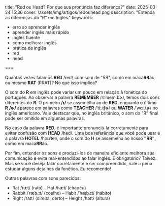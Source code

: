 title: "Red ou Head? Por que sua pronúncia faz diferença?"
date: 2025-03-24 15:36
cover: /assets/img/artigos/redouhead.png
description: "Entenda as diferenças do "R" em Inglês."
keywords:
  - erro ao aprender inglês
  - aprender inglês mais rápido
  - inglês fluente
  - como melhorar inglês
  - prática de inglês
  - red
  - head

===

Quantas vezes falamos **RED** /red/ com som de "RR", como em maca**RR**ão, ou mesmo **RAT** (RRAT)? No que isso implica?

O som do **R** em inglês pode variar um pouco em relação à fonética do português. Ao observar a palavra **REMEMBER** /rɪˈmem.bɚ/, temos dois sons diferentes do **R**. O primeiro **/r/** se assemelha ao de **RED**, enquanto o último **R** **/ɚ/** aparece em palavras como **TEACHER** /ˈtiː.tʃɚ/ ou **WATER** /ˈwɑː.t̬ɚ/ no inglês americano. Vale destacar que, no inglês britânico, o som do "R" final pode ser omitido em algumas palavras.

No caso da palavra **RED**, é importante pronunciá-la corretamente para evitar confusão com **HEAD** /hed/. Uma boa referência que você pode usar é a palavra **HOTEL** /hoʊˈtel/, onde o som do **H** se assemelha ao nosso **"RR"**, como em maca**RR**ão.

Por fim, entender os sons e produzi-los de maneira eficiente melhora sua comunicação e evita mal-entendidos ao falar inglês. É obrigatório? Talvez. Mas se você deseja falar corretamente e ser compreendido, vale a pena estudar alguns detalhes da fonética. Eu recomendo!


Outras palavras com sons parecidos:
- Rat /ræt/ (rato) – Hat /hæt/ (chapéu)
- Rabbit /ˈræb.ɪt/ (coelho) – Habit /ˈhæb.ɪt/ (hábito)
- Right /raɪt/ (direita, certo) – Height /haɪt/ (altura)


